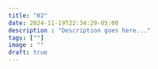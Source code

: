 ```yaml
---
title: "02"
date: 2024-11-19T22:34:29-05:00
description : "Description goes here..."
tags: [""]
image : ""
draft: true
---
```


